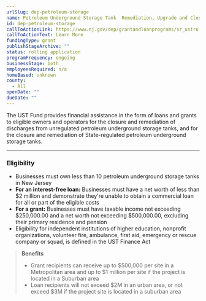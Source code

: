 ```yaml
---
urlSlug: dep-petroleum-storage
name: Petroleum Underground Storage Tank  Remediation, Upgrade and Closure Fund
id: dep-petroleum-storage
callToActionLink: https://www.nj.gov/dep/grantandloanprograms/sr_ustru.htm
callToActionText: Learn More
fundingType: grant
publishStageArchive: ""
status: rolling application
programFrequency: ongoing
businessStage: both
employeesRequired: n/a
homeBased: unknown
county:
  - All
openDate: ""
dueDate: ""
---
```

The UST Fund provides financial assistance in the form of loans and grants to eligible owners and operators for the closure and remediation of discharges from unregulated petroleum underground storage tanks, and for the closure and remediation of State-regulated petroleum underground storage tanks.

---
### Eligibility
* Businesses must own less than 10 petroleum underground storage tanks in New Jersey
* **For an interest-free loan:** Businesses must have a net worth of less than $2 million and demonstrate they're unable to obtain a commercial loan for all or part of the eligible costs
* **For a grant:** Businesses must have taxable income not exceeding $250,000.00 and a net worth not exceeding $500,000.00, excluding their primary residence and pension
* Eligibility for independent institutions of higher education, nonprofit organizations, volunteer fire, ambulance, first aid, emergency or rescue company or squad, is defined in the UST Finance Act

>**Benefits**
>* Grant recipients can receive up to $500,000 per site in a Metropolitan area and up to $1 million per site if the project is located in a Suburban area
>* Loan recipients will not exceed $2M in an urban area, or not exceed $3M if the project site is located in a suburban area